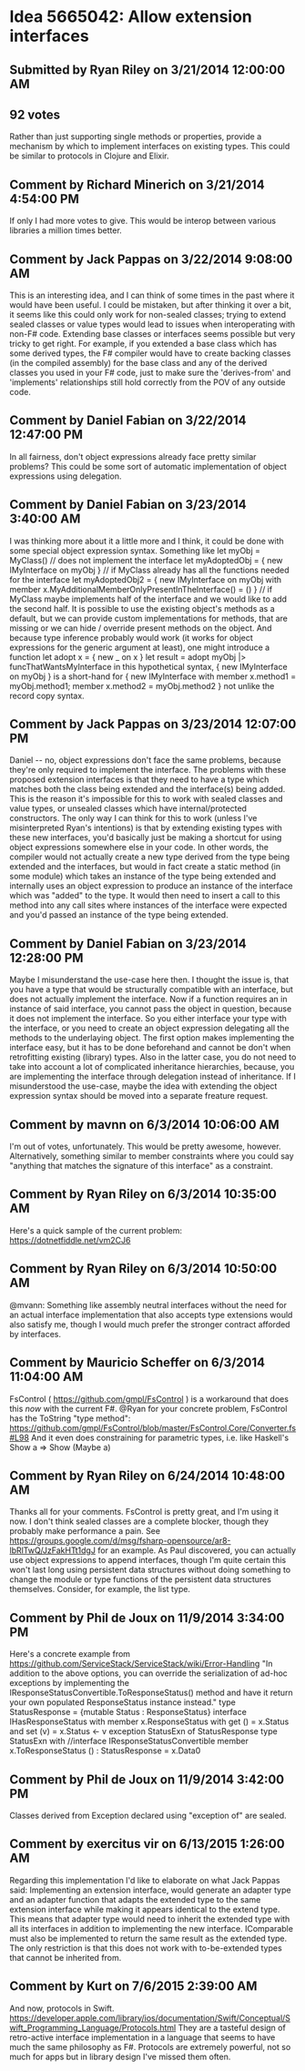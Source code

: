 # Idea 5665042: Allow extension interfaces #

## Submitted by Ryan Riley on 3/21/2014 12:00:00 AM

## 92 votes

Rather than just supporting single methods or properties, provide a mechanism by which to implement interfaces on existing types. This could be similar to protocols in Clojure and Elixir.




## Comment by Richard Minerich on 3/21/2014 4:54:00 PM

If only I had more votes to give. This would be interop between various libraries a million times better.

## Comment by Jack Pappas on 3/22/2014 9:08:00 AM

This is an interesting idea, and I can think of some times in the past where it would have been useful.
I could be mistaken, but after thinking it over a bit, it seems like this could only work for non-sealed classes; trying to extend sealed classes or value types would lead to issues when interoperating with non-F# code. Extending base classes or interfaces seems possible but very tricky to get right. For example, if you extended a base class which has some derived types, the F# compiler would have to create backing classes (in the compiled assembly) for the base class and any of the derived classes you used in your F# code, just to make sure the 'derives-from' and 'implements' relationships still hold correctly from the POV of any outside code.

## Comment by Daniel Fabian on 3/22/2014 12:47:00 PM

In all fairness, don't object expressions already face pretty similar problems? This could be some sort of automatic implementation of object expressions using delegation.

## Comment by Daniel Fabian on 3/23/2014 3:40:00 AM

I was thinking more about it a little more and I think, it could be done with some special object expression syntax. Something like
let myObj = MyClass() // does not implement the interface
let myAdoptedObj = { new IMyInterface on myObj } // if MyClass already has all the functions needed for the interface
let myAdoptedObj2 = { new IMyInterface on myObj with member x.MyAdditionalMemberOnlyPresentInTheInterface() = () } // if MyClass maybe implements half of the interface and we would like to add the second half. It is possible to use the existing object's methods as a default, but we can provide custom implementations for methods, that are missing or we can hide / override present methods on the object.
And because type inference probably would work (it works for object expressions for the generic argument at least), one might introduce a function
let adopt x = { new _ on x }
let result = adopt myObj |> funcThatWantsMyInterface
in this hypothetical syntax, { new IMyInterface on myObj } is a short-hand for
{ new IMyInterface with member x.method1 = myObj.method1; member x.method2 = myObj.method2 }
not unlike the record copy syntax.

## Comment by Jack Pappas on 3/23/2014 12:07:00 PM

Daniel -- no, object expressions don't face the same problems, because they're only required to implement the interface. The problems with these proposed extension interfaces is that they need to have a type which matches both the class being extended and the interface(s) being added. This is the reason it's impossible for this to work with sealed classes and value types, or unsealed classes which have internal/protected constructors.
The only way I can think for this to work (unless I've misinterpreted Ryan's intentions) is that by extending existing types with these new interfaces, you'd basically just be making a shortcut for using object expressions somewhere else in your code. In other words, the compiler would not actually create a new type derived from the type being extended and the interfaces, but would in fact create a static method (in some module) which takes an instance of the type being extended and internally uses an object expression to produce an instance of the interface which was "added" to the type. It would then need to insert a call to this method into any call sites where instances of the interface were expected and you'd passed an instance of the type being extended.

## Comment by Daniel Fabian on 3/23/2014 12:28:00 PM

Maybe I misunderstand the use-case here then. I thought the issue is, that you have a type that would be structurally compatible with an interface, but does not actually implement the interface.
Now if a function requires an in instance of said interface, you cannot pass the object in question, because it does not implement the interface.
So you either interface your type with the interface, or you need to create an object expression delegating all the methods to the underlaying object. The first option makes implementing the interface easy, but it has to be done beforehand and cannot be don't when retrofitting existing (library) types. Also in the latter case, you do not need to take into account a lot of complicated inheritance hierarchies, because, you are implementing the interface through delegation instead of inheritance.
If I misunderstood the use-case, maybe the idea with extending the object expression syntax should be moved into a separate freature request.

## Comment by mavnn on 6/3/2014 10:06:00 AM

I'm out of votes, unfortunately. This would be pretty awesome, however. Alternatively, something similar to member constraints where you could say "anything that matches the signature of this interface" as a constraint.

## Comment by Ryan Riley on 6/3/2014 10:35:00 AM

Here's a quick sample of the current problem: https://dotnetfiddle.net/vm2CJ6

## Comment by Ryan Riley on 6/3/2014 10:50:00 AM

@mvann: Something like assembly neutral interfaces without the need for an actual interface implementation that also accepts type extensions would also satisfy me, though I would much prefer the stronger contract afforded by interfaces.

## Comment by Mauricio Scheffer on 6/3/2014 11:04:00 AM

FsControl ( https://github.com/gmpl/FsControl ) is a workaround that does this *now* with the current F#.
@Ryan for your concrete problem, FsControl has the ToString "type method": https://github.com/gmpl/FsControl/blob/master/FsControl.Core/Converter.fs#L98
And it even does constraining for parametric types, i.e. like Haskell's Show a => Show (Maybe a)

## Comment by Ryan Riley on 6/24/2014 10:48:00 AM

Thanks all for your comments. FsControl is pretty great, and I'm using it now. I don't think sealed classes are a complete blocker, though they probably make performance a pain. See https://groups.google.com/d/msg/fsharp-opensource/ar8-lbRlTwQ/JzFakHTt1dgJ for an example. As Paul discovered, you can actually use object expressions to append interfaces, though I'm quite certain this won't last long using persistent data structures without doing something to change the module or type functions of the persistent data structures themselves. Consider, for example, the list type.

## Comment by Phil de Joux on 11/9/2014 3:34:00 PM

Here's a concrete example from https://github.com/ServiceStack/ServiceStack/wiki/Error-Handling
"In addition to the above options, you can override the serialization of ad-hoc exceptions by implementing the IResponseStatusConvertible.ToResponseStatus() method and have it return your own populated ResponseStatus instance instead."
type StatusResponse =
{mutable Status : ResponseStatus}
interface IHasResponseStatus with
member x.ResponseStatus
with get () = x.Status
and set (v) = x.Status <- v
exception StatusExn of StatusResponse
type StatusExn with
//interface IResponseStatusConvertible
member x.ToResponseStatus () : StatusResponse = x.Data0

## Comment by Phil de Joux on 11/9/2014 3:42:00 PM

Classes derived from Exception declared using "exception of" are sealed.

## Comment by exercitus vir on 6/13/2015 1:26:00 AM

Regarding this implementation I'd like to elaborate on what Jack Pappas said: Implementing an extension interface, would generate an adapter type and an adapter function that adapts the extended type to the same extension interface while making it appears identical to the extend type. This means that adapter type would need to inherit the extended type with all its interfaces in addition to implementing the new interface. IComparable must also be implemented to return the same result as the extended type. The only restriction is that this does not work with to-be-extended types that cannot be inherited from.

## Comment by Kurt on 7/6/2015 2:39:00 AM

And now, protocols in Swift. https://developer.apple.com/library/ios/documentation/Swift/Conceptual/Swift_Programming_Language/Protocols.html
They are a tasteful design of retro-active interface implementation in a language that seems to have much the same philosophy as F#.
Protocols are extremely powerful, not so much for apps but in library design I've missed them often.

